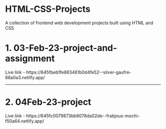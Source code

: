 # HTML-CSS-Projects
A collection of frontend web development projects built using HTML and CSS

<h1>1. 03-Feb-23-project-and-assignment</h1>
   Live link - https://645fbeb1fe863461b0d4fe52--silver-gaufre-88a0a3.netlify.app/
<hr />
<h1>2. 04Feb-23-project</h1>
   Live link - https://645fc0079873bb6078da02de--frabjous-mochi-f50a64.netlify.app/
